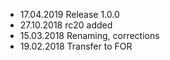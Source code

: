 - 17.04.2019 Release 1.0.0
- 27.10.2018 rc20 added
- 15.03.2018 Renaming, corrections 
- 19.02.2018 Transfer to FOR
